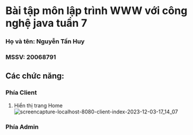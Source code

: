 # Bài tập môn lập trình WWW với công nghệ java tuần 7
### Họ và tên: Nguyễn Tấn Huy
### MSSV: 20068791
## Các chức năng:
### Phía Client
1. Hiển thị trang Home
![screencapture-localhost-8080-client-index-2023-12-03-17_14_07](https://github.com/Huy0205/WWW_Lab07/assets/144652046/84a31072-02af-472a-bb1a-175144f954f8)
### Phía Admin
